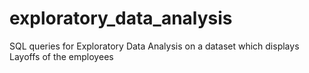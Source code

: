 # exploratory_data_analysis
SQL queries for Exploratory Data Analysis on a dataset which displays Layoffs of the employees
